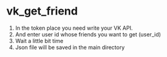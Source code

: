 # vk_get_friend
1. In the token place you need write your VK API.
2. And enter user id whose friends you want to get (user_id)
3. Wait a little bit time
4. Json file will be saved in the main directory
